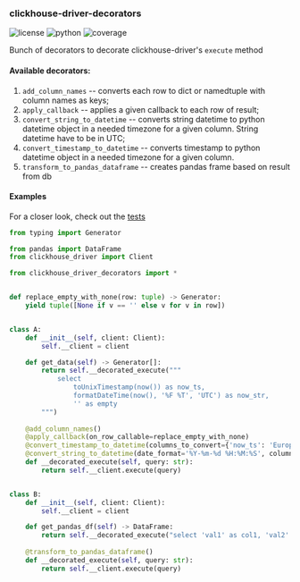 ### clickhouse-driver-decorators

![license](https://img.shields.io/badge/license-MIT-brightgreen)
![python](https://img.shields.io/badge/python-%3E%3D3.5-blue)
![coverage](https://img.shields.io/badge/coverage-100%25-green)

Bunch of decorators to decorate clickhouse-driver's `execute` method


#### Available decorators:
1. `add_column_names` -- converts each row to dict or namedtuple with column names as keys;
2. `apply_callback` -- applies a given callback to each row of result;
3. `convert_string_to_datetime` -- converts string datetime to python datetime object in a needed timezone for a given column. String datetime have to be in UTC;
4. `convert_timestamp_to_datetime` -- converts timestamp to python datetime object in a needed timezone for a given column.
5. `transform_to_pandas_dataframe` -- creates pandas frame based on result from db


#### Examples
For a closer look, check out the [tests](tests)
```python
from typing import Generator

from pandas import DataFrame
from clickhouse_driver import Client

from clickhouse_driver_decorators import *


def replace_empty_with_none(row: tuple) -> Generator:
    yield tuple([None if v == '' else v for v in row])


class A:
    def __init__(self, client: Client):
        self.__client = client

    def get_data(self) -> Generator[]:
        return self.__decorated_execute("""
            select
                toUnixTimestamp(now()) as now_ts,
                formatDateTime(now(), '%F %T', 'UTC') as now_str,
                '' as empty
        """)
        
    @add_column_names()
    @apply_callback(on_row_callable=replace_empty_with_none)
    @convert_timestamp_to_datetime(columns_to_convert={'now_ts': 'Europe/Moscow'})
    @convert_string_to_datetime(date_format='%Y-%m-%d %H:%M:%S', columns_to_convert={'now_str': 'Europe/Moscow'})
    def __decorated_execute(self, query: str):
        return self.__client.execute(query)


class B:
    def __init__(self, client: Client):
        self.__client = client

    def get_pandas_df(self) -> DataFrame:
        return self.__decorated_execute("select 'val1' as col1, 'val2' as col2")
        
    @transform_to_pandas_dataframe()
    def __decorated_execute(self, query: str):
        return self.__client.execute(query)
```
